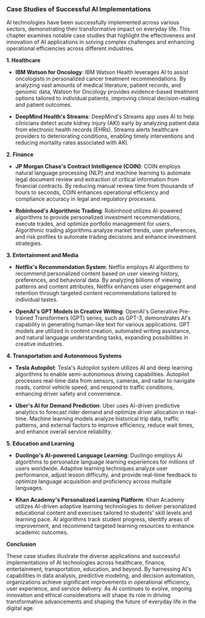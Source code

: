 ### Case Studies of Successful AI Implementations

AI technologies have been successfully implemented across various sectors, demonstrating their transformative impact on everyday life. This chapter examines notable case studies that highlight the effectiveness and innovation of AI applications in solving complex challenges and enhancing operational efficiencies across different industries.

**1. Healthcare**

- **IBM Watson for Oncology**: IBM Watson Health leverages AI to assist oncologists in personalized cancer treatment recommendations. By analyzing vast amounts of medical literature, patient records, and genomic data, Watson for Oncology provides evidence-based treatment options tailored to individual patients, improving clinical decision-making and patient outcomes.
    
- **DeepMind Health's Streams**: DeepMind's Streams app uses AI to help clinicians detect acute kidney injury (AKI) early by analyzing patient data from electronic health records (EHRs). Streams alerts healthcare providers to deteriorating conditions, enabling timely interventions and reducing mortality rates associated with AKI.
    

**2. Finance**

- **JP Morgan Chase's Contract Intelligence (COIN)**: COIN employs natural language processing (NLP) and machine learning to automate legal document review and extraction of critical information from financial contracts. By reducing manual review time from thousands of hours to seconds, COIN enhances operational efficiency and compliance accuracy in legal and regulatory processes.
    
- **Robinhood's Algorithmic Trading**: Robinhood utilizes AI-powered algorithms to provide personalized investment recommendations, execute trades, and optimize portfolio management for users. Algorithmic trading algorithms analyze market trends, user preferences, and risk profiles to automate trading decisions and enhance investment strategies.
    

**3. Entertainment and Media**

- **Netflix's Recommendation System**: Netflix employs AI algorithms to recommend personalized content based on user viewing history, preferences, and behavioral data. By analyzing billions of viewing patterns and content attributes, Netflix enhances user engagement and retention through targeted content recommendations tailored to individual tastes.
    
- **OpenAI's GPT Models in Creative Writing**: OpenAI's Generative Pre-trained Transformers (GPT) series, such as GPT-3, demonstrates AI's capability in generating human-like text for various applications. GPT models are utilized in content creation, automated writing assistance, and natural language understanding tasks, expanding possibilities in creative industries.
    

**4. Transportation and Autonomous Systems**

- **Tesla Autopilot**: Tesla's Autopilot system utilizes AI and deep learning algorithms to enable semi-autonomous driving capabilities. Autopilot processes real-time data from sensors, cameras, and radar to navigate roads, control vehicle speed, and respond to traffic conditions, enhancing driver safety and convenience.
    
- **Uber's AI for Demand Prediction**: Uber uses AI-driven predictive analytics to forecast rider demand and optimize driver allocation in real-time. Machine learning models analyze historical trip data, traffic patterns, and external factors to improve efficiency, reduce wait times, and enhance overall service reliability.
    

**5. Education and Learning**

- **Duolingo's AI-powered Language Learning**: Duolingo employs AI algorithms to personalize language learning experiences for millions of users worldwide. Adaptive learning techniques analyze user performance, adjust lesson difficulty, and provide real-time feedback to optimize language acquisition and proficiency across multiple languages.
    
- **Khan Academy's Personalized Learning Platform**: Khan Academy utilizes AI-driven adaptive learning technologies to deliver personalized educational content and exercises tailored to students' skill levels and learning pace. AI algorithms track student progress, identify areas of improvement, and recommend targeted learning resources to enhance academic outcomes.
    

**Conclusion**

These case studies illustrate the diverse applications and successful implementations of AI technologies across healthcare, finance, entertainment, transportation, education, and beyond. By harnessing AI's capabilities in data analysis, predictive modeling, and decision automation, organizations achieve significant improvements in operational efficiency, user experience, and service delivery. As AI continues to evolve, ongoing innovation and ethical considerations will shape its role in driving transformative advancements and shaping the future of everyday life in the digital age.